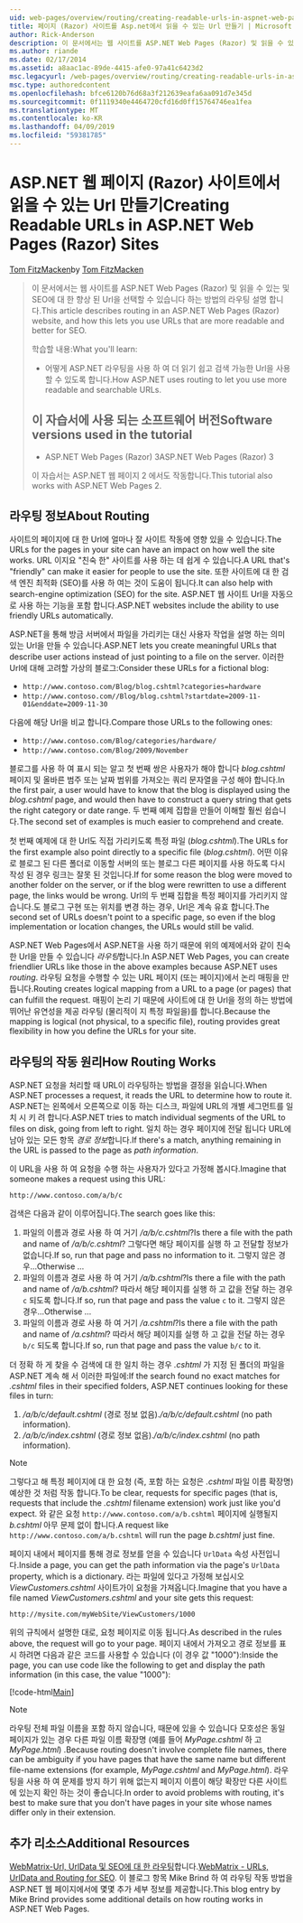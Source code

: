 ```yaml
---
uid: web-pages/overview/routing/creating-readable-urls-in-aspnet-web-pages-sites
title: 페이지 (Razor) 사이트를 Asp.net에서 읽을 수 있는 Url 만들기 | Microsoft Docs
author: Rick-Anderson
description: 이 문서에서는 웹 사이트를 ASP.NET Web Pages (Razor) 및 읽을 수 있는 및 SEO에 대 한 향상 된 Url을 선택할 수 있습니다 하는 방법의 라우팅 설명 합니다. 하겠습니다...
ms.author: riande
ms.date: 02/17/2014
ms.assetid: a8aac1ac-89de-4415-afe0-97a41c6423d2
msc.legacyurl: /web-pages/overview/routing/creating-readable-urls-in-aspnet-web-pages-sites
msc.type: authoredcontent
ms.openlocfilehash: bfce6120b76d68a3f212639eafa6aa091d7e345d
ms.sourcegitcommit: 0f1119340e4464720cfd16d0ff15764746ea1fea
ms.translationtype: MT
ms.contentlocale: ko-KR
ms.lasthandoff: 04/09/2019
ms.locfileid: "59381785"
---
```

# <a name="creating-readable-urls-in-aspnet-web-pages-razor-sites"></a><span data-ttu-id="a08fd-104">ASP.NET 웹 페이지 (Razor) 사이트에서 읽을 수 있는 Url 만들기</span><span class="sxs-lookup"><span data-stu-id="a08fd-104">Creating Readable URLs in ASP.NET Web Pages (Razor) Sites</span></span>

<span data-ttu-id="a08fd-105">[Tom FitzMacken](https://github.com/tfitzmac)</span><span class="sxs-lookup"><span data-stu-id="a08fd-105">by [Tom FitzMacken](https://github.com/tfitzmac)</span></span>

> <span data-ttu-id="a08fd-106">이 문서에서는 웹 사이트를 ASP.NET Web Pages (Razor) 및 읽을 수 있는 및 SEO에 대 한 향상 된 Url을 선택할 수 있습니다 하는 방법의 라우팅 설명 합니다.</span><span class="sxs-lookup"><span data-stu-id="a08fd-106">This article describes routing in an ASP.NET Web Pages (Razor) website, and how this lets you use URLs that are more readable and better for SEO.</span></span>
> 
> <span data-ttu-id="a08fd-107">학습할 내용:</span><span class="sxs-lookup"><span data-stu-id="a08fd-107">What you'll learn:</span></span>
> 
> - <span data-ttu-id="a08fd-108">어떻게 ASP.NET 라우팅을 사용 하 여 더 읽기 쉽고 검색 가능한 Url을 사용할 수 있도록 합니다.</span><span class="sxs-lookup"><span data-stu-id="a08fd-108">How ASP.NET uses routing to let you use more readable and searchable URLs.</span></span>
>   
> 
> ## <a name="software-versions-used-in-the-tutorial"></a><span data-ttu-id="a08fd-109">이 자습서에 사용 되는 소프트웨어 버전</span><span class="sxs-lookup"><span data-stu-id="a08fd-109">Software versions used in the tutorial</span></span>
> 
> 
> - <span data-ttu-id="a08fd-110">ASP.NET Web Pages (Razor) 3</span><span class="sxs-lookup"><span data-stu-id="a08fd-110">ASP.NET Web Pages (Razor) 3</span></span>
>   
> 
> <span data-ttu-id="a08fd-111">이 자습서는 ASP.NET 웹 페이지 2 에서도 작동합니다.</span><span class="sxs-lookup"><span data-stu-id="a08fd-111">This tutorial also works with ASP.NET Web Pages 2.</span></span>


## <a name="about-routing"></a><span data-ttu-id="a08fd-112">라우팅 정보</span><span class="sxs-lookup"><span data-stu-id="a08fd-112">About Routing</span></span>

<span data-ttu-id="a08fd-113">사이트의 페이지에 대 한 Url에 얼마나 잘 사이트 작동에 영향 있을 수 있습니다.</span><span class="sxs-lookup"><span data-stu-id="a08fd-113">The URLs for the pages in your site can have an impact on how well the site works.</span></span> <span data-ttu-id="a08fd-114">URL 이지요 &quot;친숙 한&quot; 사이트를 사용 하는 데 쉽게 수 있습니다.</span><span class="sxs-lookup"><span data-stu-id="a08fd-114">A URL that's &quot;friendly&quot; can make it easier for people to use the site.</span></span> <span data-ttu-id="a08fd-115">또한 사이트에 대 한 검색 엔진 최적화 (SEO)를 사용 하 여는 것이 도움이 됩니다.</span><span class="sxs-lookup"><span data-stu-id="a08fd-115">It can also help with search-engine optimization (SEO) for the site.</span></span> <span data-ttu-id="a08fd-116">ASP.NET 웹 사이트 Url을 자동으로 사용 하는 기능을 포함 합니다.</span><span class="sxs-lookup"><span data-stu-id="a08fd-116">ASP.NET websites include the ability to use friendly URLs automatically.</span></span>

<span data-ttu-id="a08fd-117">ASP.NET을 통해 방금 서버에서 파일을 가리키는 대신 사용자 작업을 설명 하는 의미 있는 Url을 만들 수 있습니다.</span><span class="sxs-lookup"><span data-stu-id="a08fd-117">ASP.NET lets you create meaningful URLs that describe user actions instead of just pointing to a file on the server.</span></span> <span data-ttu-id="a08fd-118">이러한 Url에 대해 고려할 가상의 블로그:</span><span class="sxs-lookup"><span data-stu-id="a08fd-118">Consider these URLs for a fictional blog:</span></span>

- `http://www.contoso.com/Blog/blog.cshtml?categories=hardware`
- `http://www.contoso.com//Blog/blog.cshtml?startdate=2009-11-01&enddate=2009-11-30`

<span data-ttu-id="a08fd-119">다음에 해당 Url을 비교 합니다.</span><span class="sxs-lookup"><span data-stu-id="a08fd-119">Compare those URLs to the following ones:</span></span>

- `http://www.contoso.com/Blog/categories/hardware/`
- `http://www.contoso.com/Blog/2009/November`

<span data-ttu-id="a08fd-120">블로그를 사용 하 여 표시 되는 알고 첫 번째 쌍은 사용자가 해야 합니다 *blog.cshtml* 페이지 및 올바른 범주 또는 날짜 범위를 가져오는 쿼리 문자열을 구성 해야 합니다.</span><span class="sxs-lookup"><span data-stu-id="a08fd-120">In the first pair, a user would have to know that the blog is displayed using the *blog.cshtml* page, and would then have to construct a query string that gets the right category or date range.</span></span> <span data-ttu-id="a08fd-121">두 번째 예제 집합을 만들어 이해할 훨씬 쉽습니다.</span><span class="sxs-lookup"><span data-stu-id="a08fd-121">The second set of examples is much easier to comprehend and create.</span></span>

<span data-ttu-id="a08fd-122">첫 번째 예제에 대 한 Url도 직접 가리키도록 특정 파일 (*blog.cshtml*).</span><span class="sxs-lookup"><span data-stu-id="a08fd-122">The URLs for the first example also point directly to a specific file (*blog.cshtml*).</span></span> <span data-ttu-id="a08fd-123">어떤 이유로 블로그 된 다른 폴더로 이동할 서버의 또는 블로그 다른 페이지를 사용 하도록 다시 작성 된 경우 링크는 잘못 된 것입니다.</span><span class="sxs-lookup"><span data-stu-id="a08fd-123">If for some reason the blog were moved to another folder on the server, or if the blog were rewritten to use a different page, the links would be wrong.</span></span> <span data-ttu-id="a08fd-124">Url의 두 번째 집합을 특정 페이지를 가리키지 않습니다.도 블로그 구현 또는 위치를 변경 하는 경우, Url은 계속 유효 합니다.</span><span class="sxs-lookup"><span data-stu-id="a08fd-124">The second set of URLs doesn't point to a specific page, so even if the blog implementation or location changes, the URLs would still be valid.</span></span>

<span data-ttu-id="a08fd-125">ASP.NET Web Pages에서 ASP.NET을 사용 하기 때문에 위의 예제에서와 같이 친숙 한 Url을 만들 수 있습니다 *라우팅*합니다.</span><span class="sxs-lookup"><span data-stu-id="a08fd-125">In ASP.NET Web Pages, you can create friendlier URLs like those in the above examples because ASP.NET uses *routing*.</span></span> <span data-ttu-id="a08fd-126">라우팅 요청을 수행할 수 있는 URL 페이지 (또는 페이지)에서 논리 매핑을 만듭니다.</span><span class="sxs-lookup"><span data-stu-id="a08fd-126">Routing creates logical mapping from a URL to a page (or pages) that can fulfill the request.</span></span> <span data-ttu-id="a08fd-127">매핑이 논리 기 때문에 사이트에 대 한 Url을 정의 하는 방법에 뛰어난 유연성을 제공 라우팅 (물리적이 지 특정 파일을)를 합니다.</span><span class="sxs-lookup"><span data-stu-id="a08fd-127">Because the mapping is logical (not physical, to a specific file), routing provides great flexibility in how you define the URLs for your site.</span></span>

## <a name="how-routing-works"></a><span data-ttu-id="a08fd-128">라우팅의 작동 원리</span><span class="sxs-lookup"><span data-stu-id="a08fd-128">How Routing Works</span></span>

<span data-ttu-id="a08fd-129">ASP.NET 요청을 처리할 때 URL이 라우팅하는 방법을 결정을 읽습니다.</span><span class="sxs-lookup"><span data-stu-id="a08fd-129">When ASP.NET processes a request, it reads the URL to determine how to route it.</span></span> <span data-ttu-id="a08fd-130">ASP.NET는 왼쪽에서 오른쪽으로 이동 하는 디스크, 파일에 URL의 개별 세그먼트를 일치 시 키 려 합니다.</span><span class="sxs-lookup"><span data-stu-id="a08fd-130">ASP.NET tries to match individual segments of the URL to files on disk, going from left to right.</span></span> <span data-ttu-id="a08fd-131">일치 하는 경우 페이지에 전달 됩니다 URL에 남아 있는 모든 항목 *경로 정보*합니다.</span><span class="sxs-lookup"><span data-stu-id="a08fd-131">If there's a match, anything remaining in the URL is passed to the page as *path information*.</span></span>

<span data-ttu-id="a08fd-132">이 URL을 사용 하 여 요청을 수행 하는 사용자가 있다고 가정해 봅시다.</span><span class="sxs-lookup"><span data-stu-id="a08fd-132">Imagine that someone makes a request using this URL:</span></span>

`http://www.contoso.com/a/b/c`

<span data-ttu-id="a08fd-133">검색은 다음과 같이 이루어집니다.</span><span class="sxs-lookup"><span data-stu-id="a08fd-133">The search goes like this:</span></span>

1. <span data-ttu-id="a08fd-134">파일의 이름과 경로 사용 하 여 거기 */a/b/c.cshtml*?</span><span class="sxs-lookup"><span data-stu-id="a08fd-134">Is there a file with the path and name of */a/b/c.cshtml*?</span></span> <span data-ttu-id="a08fd-135">그렇다면 해당 페이지를 실행 하 고 전달할 정보가 없습니다.</span><span class="sxs-lookup"><span data-stu-id="a08fd-135">If so, run that page and pass no information to it.</span></span> <span data-ttu-id="a08fd-136">그렇지 않은 경우...</span><span class="sxs-lookup"><span data-stu-id="a08fd-136">Otherwise ...</span></span>
2. <span data-ttu-id="a08fd-137">파일의 이름과 경로 사용 하 여 거기 */a/b.cshtml*?</span><span class="sxs-lookup"><span data-stu-id="a08fd-137">Is there a file with the path and name of */a/b.cshtml*?</span></span> <span data-ttu-id="a08fd-138">따라서 해당 페이지를 실행 하 고 값을 전달 하는 경우 `c` 되도록 합니다.</span><span class="sxs-lookup"><span data-stu-id="a08fd-138">If so, run that page and pass the value `c` to it.</span></span> <span data-ttu-id="a08fd-139">그렇지 않은 경우...</span><span class="sxs-lookup"><span data-stu-id="a08fd-139">Otherwise …</span></span>
3. <span data-ttu-id="a08fd-140">파일의 이름과 경로 사용 하 여 거기 */a.cshtml*?</span><span class="sxs-lookup"><span data-stu-id="a08fd-140">Is there a file with the path and name of */a.cshtml*?</span></span> <span data-ttu-id="a08fd-141">따라서 해당 페이지를 실행 하 고 값을 전달 하는 경우 `b/c` 되도록 합니다.</span><span class="sxs-lookup"><span data-stu-id="a08fd-141">If so, run that page and pass the value `b/c` to it.</span></span>

<span data-ttu-id="a08fd-142">더 정확 하 게 찾을 수 검색에 대 한 일치 하는 경우 *.cshtml* 가 지정 된 폴더의 파일을 ASP.NET 계속 해 서 이러한 파일에:</span><span class="sxs-lookup"><span data-stu-id="a08fd-142">If the search found no exact matches for *.cshtml* files in their specified folders, ASP.NET continues looking for these files in turn:</span></span>

1. <span data-ttu-id="a08fd-143">*/a/b/c/default.cshtml* (경로 정보 없음).</span><span class="sxs-lookup"><span data-stu-id="a08fd-143">*/a/b/c/default.cshtml* (no path information).</span></span>
2. <span data-ttu-id="a08fd-144">*/a/b/c/index.cshtml* (경로 정보 없음).</span><span class="sxs-lookup"><span data-stu-id="a08fd-144">*/a/b/c/index.cshtml* (no path information).</span></span>

> [!NOTE]
> <span data-ttu-id="a08fd-145">그렇다고 해 특정 페이지에 대 한 요청 (즉, 포함 하는 요청은 *.cshtml* 파일 이름 확장명) 예상한 것 처럼 작동 합니다.</span><span class="sxs-lookup"><span data-stu-id="a08fd-145">To be clear, requests for specific pages (that is, requests that include the *.cshtml* filename extension) work just like you'd expect.</span></span> <span data-ttu-id="a08fd-146">와 같은 요청 `http://www.contoso.com/a/b.cshtml` 페이지에 실행될지 *b.cshtml* 아무 문제 없이 합니다.</span><span class="sxs-lookup"><span data-stu-id="a08fd-146">A request like `http://www.contoso.com/a/b.cshtml` will run the page *b.cshtml* just fine.</span></span>


<span data-ttu-id="a08fd-147">페이지 내에서 페이지를 통해 경로 정보를 얻을 수 있습니다 `UrlData` 속성 사전입니다.</span><span class="sxs-lookup"><span data-stu-id="a08fd-147">Inside a page, you can get the path information via the page's `UrlData` property, which is a dictionary.</span></span> <span data-ttu-id="a08fd-148">라는 파일에 있다고 가정해 보십시오 *ViewCustomers.cshtml* 사이트가이 요청을 가져옵니다.</span><span class="sxs-lookup"><span data-stu-id="a08fd-148">Imagine that you have a file named *ViewCustomers.cshtml* and your site gets this request:</span></span>

`http://mysite.com/myWebSite/ViewCustomers/1000`

<span data-ttu-id="a08fd-149">위의 규칙에서 설명한 대로, 요청 페이지로 이동 됩니다.</span><span class="sxs-lookup"><span data-stu-id="a08fd-149">As described in the rules above, the request will go to your page.</span></span> <span data-ttu-id="a08fd-150">페이지 내에서 가져오고 경로 정보를 표시 하려면 다음과 같은 코드를 사용할 수 있습니다 (이 경우 값 &quot;1000&quot;):</span><span class="sxs-lookup"><span data-stu-id="a08fd-150">Inside the page, you can use code like the following to get and display the path information (in this case, the value &quot;1000&quot;):</span></span>

[!code-html[Main](creating-readable-urls-in-aspnet-web-pages-sites/samples/sample1.html)]

> [!NOTE]
> <span data-ttu-id="a08fd-151">라우팅 전체 파일 이름을 포함 하지 않습니다, 때문에 있을 수 있습니다 모호성은 동일 페이지가 있는 경우 다른 파일 이름 확장명 (예를 들어 *MyPage.cshtml* 하 고 *MyPage.html*) .</span><span class="sxs-lookup"><span data-stu-id="a08fd-151">Because routing doesn't involve complete file names, there can be ambiguity if you have pages that have the same name but different file-name extensions (for example, *MyPage.cshtml* and *MyPage.html*).</span></span> <span data-ttu-id="a08fd-152">라우팅을 사용 하 여 문제를 방지 하기 위해 없는지 페이지 이름이 해당 확장만 다른 사이트에 있는지 확인 하는 것이 좋습니다.</span><span class="sxs-lookup"><span data-stu-id="a08fd-152">In order to avoid problems with routing, it's best to make sure that you don't have pages in your site whose names differ only in their extension.</span></span>


<a id="Additional_Resources"></a>
## <a name="additional-resources"></a><span data-ttu-id="a08fd-153">추가 리소스</span><span class="sxs-lookup"><span data-stu-id="a08fd-153">Additional Resources</span></span>

<span data-ttu-id="a08fd-154">[WebMatrix-Url, UrlData 및 SEO에 대 한 라우팅](http://www.mikesdotnetting.com/Article/165/WebMatrix-URLs-UrlData-and-Routing-for-SEO)합니다.</span><span class="sxs-lookup"><span data-stu-id="a08fd-154">[WebMatrix - URLs, UrlData and Routing for SEO](http://www.mikesdotnetting.com/Article/165/WebMatrix-URLs-UrlData-and-Routing-for-SEO).</span></span> <span data-ttu-id="a08fd-155">이 블로그 항목 Mike Brind 하 여 라우팅 작동 방법을 ASP.NET 웹 페이지에서에 몇몇 추가 세부 정보를 제공합니다.</span><span class="sxs-lookup"><span data-stu-id="a08fd-155">This blog entry by Mike Brind provides some additional details on how routing works in ASP.NET Web Pages.</span></span>
